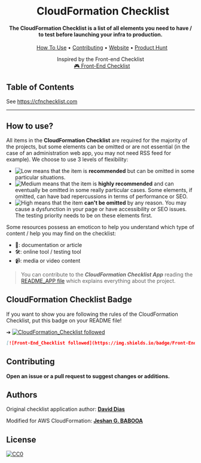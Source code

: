 <h1 align="center">
<br>
  CloudFormation Checklist
</h1>

<h4 align="center">The CloudFormation Checklist is a list of all elements you need to have / to test before launching your infra to production.</h4>

<p align="center">
  <a href="#how-to-use">How To Use</a> • <a href="#contributing">Contributing</a> • <a href="https://frontendchecklist.io">Website</a> • <a href="https://www.producthunt.com/posts/front-end-checklist">Product Hunt</a>
</p>
<p align="center">
    <span>Inspired by the Front-end Checklist</span>
    <br>
  <a href="https://github.com/thedaviddias/Front-End-Checklist#---------front-end-checklist-">🎮 Front-End Checklist</a>
</p>


## Table of Contents

See https://cfnchecklist.com

---

## How to use?

All items in the **CloudFormation Checklist** are required for the majority of the projects, but some elements can be omitted or are not essential (in the case of an administration web app, you may not need RSS feed for example). We choose to use 3 levels of flexibility:

* ![Low][low_img] means that the item is **recommended** but can be omitted in some particular situations.
* ![Medium][medium_img] means that the item is **highly recommended** and can eventually be omitted in some really particular cases. Some elements, if omitted, can have bad repercussions in terms of performance or SEO.
* ![High][high_img] means that the item **can't be omitted** by any reason. You may cause a dysfunction in your page or have accessibility or SEO issues. The testing priority needs to be on these elements first.

Some resources possess an emoticon to help you understand which type of content / help you may find on the checklist:

* 📖: documentation or article
* 🛠: online tool / testing tool
* 📹: media or video content

> You can contribute to the ***CloudFormation Checklist App*** reading the [README_APP file](https://github.com/jeshan/cloudformation-checklist/blob/master/README_APP.md) which explains everything about the project.

## CloudFormation Checklist Badge

If you want to show you are following the rules of the CloudFormation Checklist, put this badge on your README file!

➔ [![CloudFormation_Checklist followed](https://img.shields.io/badge/CloudFormation_Checklist-followed-brightgreen.svg)](https://github.com/jeshan/cloudformation-checklist/)

```md
[![Front‑End_Checklist followed](https://img.shields.io/badge/Front‑End_Checklist-followed-brightgreen.svg)](https://github.com/jeshan/cloudformation-checklist/)
```

## Contributing

**Open an issue or a pull request to suggest changes or additions.**

## Authors

Original checklist application author:
**[David Dias](https://github.com/thedaviddias)**

Modified for AWS CloudFormation:
**[Jeshan G. BABOOA](https://github.com/jeshan)**

## License

[![CC0](https://i.creativecommons.org/p/zero/1.0/88x31.png)](https://creativecommons.org/publicdomain/zero/1.0/)

[low_img]: https://front-end-checklist.now.sh/low.svg
[medium_img]: https://front-end-checklist.now.sh/medium.svg
[high_img]: https://front-end-checklist.now.sh/high.svg
